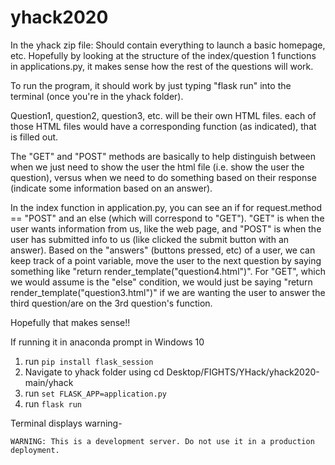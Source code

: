 # yhack2020

In the yhack zip file:
Should contain everything to launch a basic homepage, etc. Hopefully by looking at the structure of the index/question 1 functions in applications.py, it makes sense how the rest of the questions will work. 

To run the program, it should work by just typing "flask run" into the terminal (once you're in the yhack folder). 

Question1, question2, question3, etc. will be their own HTML files. each of those HTML files would have a corresponding function (as indicated), that is filled out. 

The "GET" and "POST" methods are basically to help distinguish between when we just need to show the user the html file (i.e. show the user the question), versus when we need to do something based on their response (indicate some information based on an answer). 

In the index function in application.py, you can see an if for request.method == "POST" and an else (which will correspond to "GET"). "GET" is when the user wants information from us, like the web page, and "POST" is when the user has submitted info to us (like clicked the submit button with an answer). Based on the "answers" (buttons pressed, etc) of a user, we can keep track of a point variable, move the user to the next question by saying something like "return render_template("question4.html")". For "GET", which we would assume is the "else" condition, we would just be saying "return render_template("question3.html")" if we are wanting the user to answer the third question/are on the 3rd question's function. 

Hopefully that makes sense!!

If running it in anaconda prompt in Windows 10
1) run `pip install flask_session`
2) Navigate to yhack folder using cd Desktop/FIGHTS/YHack/yhack2020-main/yhack
3) run `set FLASK_APP=application.py`
4) run `flask run`

Terminal displays warning-

`WARNING: This is a development server. Do not use it in a production deployment.`
